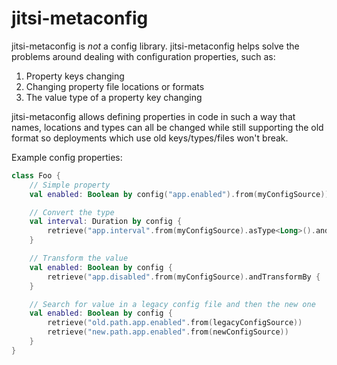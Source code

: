 # jitsi-metaconfig

jitsi-metaconfig is _not_ a config library.  jitsi-metaconfig helps solve the problems around dealing with configuration properties, such as:

1) Property keys changing
1) Changing property file locations or formats
1) The value type of a property key changing

jitsi-metaconfig allows defining properties in code in such a way that names, locations and types can all be changed while still supporting the old format so deployments which use old keys/types/files won't break.

Example config properties:
```kotlin
class Foo {
    // Simple property
    val enabled: Boolean by config("app.enabled").from(myConfigSource))

	// Convert the type
	val interval: Duration by config {
	    retrieve("app.interval".from(myConfigSource).asType<Long>().andConvertBy(Duration::ofMillis))
	}

	// Transform the value
	val enabled: Boolean by config {
	    retrieve("app.disabled".from(myConfigSource).andTransformBy { !it })
	}

	// Search for value in a legacy config file and then the new one
	val enabled: Boolean by config {
	    retrieve("old.path.app.enabled".from(legacyConfigSource))
	    retrieve("new.path.app.enabled".from(newConfigSource))
	}
}
```

